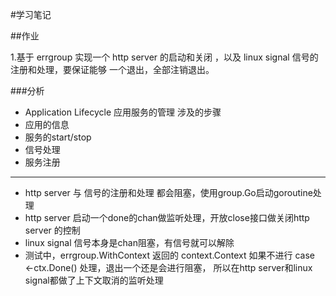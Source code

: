 #学习笔记

##作业

1.基于 errgroup 实现一个 http server 的启动和关闭 ，以及 linux signal 信号的注册和处理，要保证能够 一个退出，全部注销退出。


###分析
- Application Lifecycle 应用服务的管理
涉及的步骤
- 应用的信息
- 服务的start/stop
- 信号处理
- 服务注册

------ 
- http server 与 信号的注册和处理 都会阻塞，使用group.Go启动goroutine处理
- http server 启动一个done的chan做监听处理，开放close接口做关闭http server 的控制
- linux signal 信号本身是chan阻塞，有信号就可以解除
- 测试中，errgroup.WithContext 返回的 context.Context 如果不进行 case <-ctx.Done() 处理，退出一个还是会进行阻塞，
所以在http server和linux signal都做了上下文取消的监听处理


<code>


</code>